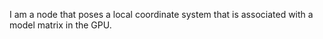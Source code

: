 I am a node  that poses a local coordinate system that is associated with a model matrix in the GPU.